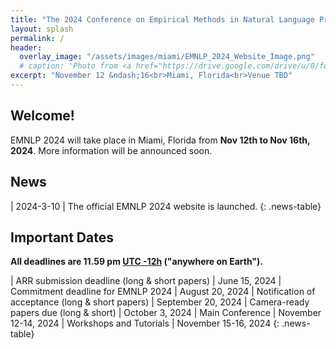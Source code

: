 ```yaml
---
title: "The 2024 Conference on Empirical Methods in Natural Language Processing"
layout: splash
permalink: /
header:
  overlay_image: "/assets/images/miami/EMNLP_2024_Website_Image.png"
  # caption: 'Photo from <a href="https://drive.google.com/drive/u/0/folders/10XXSEjTNDmrwU0tqL58la1n3YlE-g4V8">EMNLP 2024 Website Image.png</a> '
excerpt: "November 12 &ndash;16<br>Miami, Florida<br>Venue TBD"
---
```


## Welcome!
EMNLP 2024 will take place in Miami, Florida from **Nov 12th to Nov 16th, 2024**. More information will be announced soon.


## News
<style>
.news-table { font-size: .9em; table-layout: fixed; }
.news-table tr td:nth-child(1) { font-weight: bold; width: 10em; }
</style>
<!-- | 2024-11-30 | One could follow our officical account in [X(Twitter)](https://twitter.com/emnlpmeeting)  and [Wechat](/assets/images/logos/wechat-logo.png). 
| 2024-11-29 | For visa letter request, please reach out at  [emnlp2024_visa_help@googlegroups.com](mailto:celine@nus.edu.sg). 
| 2024-11-29 | [Accepted Papers for Findings](/program/accepted_findings/) is posted under the Program.
| 2024-11-29 | [Accepted Papers for Main Conference](/program/accepted_main_conference/) is posted under the Program.
| 2024-11-29 | [Accepted Papers for Industry Track](/program/industry/) is posted under the Program.
| 2024-11-29 | [Accepted Papers for System Demonstration](/program/demo/) is posted under the Program.
| 2024-11-29 | [Conference Handbook](https://2024.emnlp.org/program/) is posted under the Program.
| 2024-11-28 | The link of [Mini Conference](https://virtual2024.emnlp.org/) is posted.
| 2024-11-22 | Please check the Visa -related info in [Visa](https://2024.emnlp.org/participants/#visa-requirements).
| 2024-11-21 |[Presentation Schedule](https://2024.emnlp.org/program/) is posted under the Program.
| 2024-11-8 | [Keynotes](https://2024.emnlp.org/program/keynotes/) is posted under the Program.
| 2024-10-9 | [Registration](https://2024.emnlp.org/registration/) and [Participants](https://2024.emnlp.org/participants/)  are posted.
| 2024-9-21 | [Call For Diversity and Inclusion Subsidies](/calls/subsidies/) and  [Call For Volunteers](/volunteers)  are posted under the Calls.
| 2024-8-3 | [The ARR commitment link](https://openreview.net/group?id=EMNLP/2024/ARR_Commitment) is available.
| 2024-7-19 | EMNLP 2024 will be a hybrid conference. The virtual component will be hosted by Underline.
| 2024-7-11 | [Industry Track Papers submission deadline delay](/calls/industry_track/) see industry track for more details.
| 2024-7-11 | [Industry Track Papers submission link](https://softconf.com/emnlp2024/industry) is now available.
| 2024-6-12 | [Call For Industry Track](/calls/industry_track/) is posted under the Calls.
| 2024-6-2 | [Main Conference Papers submission link](https://openreview.net/group?id=EMNLP/2024/Conference) is now available.
| 2024-5-28 | [Call For System Demonstrations](/calls/demos/) is posted under the Calls.
| 2024-3-18 | [Style Files and Formatting](/calls/style-and-formatting/) is posted under the Calls.
| 2024-3-17 | [Call for Main Conference Papers](/calls/main_conference_papers/) is posted. -->
| 2024-3-10 | The official EMNLP 2024 website is launched.
{: .news-table}

<!-- ## BLOG POSTS 

<style>
.news-table { font-size: .9em; table-layout: fixed;}
.news-table tr td:nth-child(1) { font-weight: bold; width: 10em; }
</style>
| 2024-3-17 | [EMNLP 2024 Blog](/blog/)
{: .news-table}
 -->
<!-- [Older BLOG POSTS](/blog/){: .btn .btn--info}
{: .text-center} -->


## Important Dates
<b>All deadlines are 11.59 pm <a target="_blank" href="https://www.timeanddate.com/time/zone/timezone/utc-12">UTC -12h</a> ("anywhere on Earth").</b>

<!-- ### Main Conference Papers -->
<style>
.news-table { font-size: .9em; table-layout: fixed;}
.news-table tr td:nth-child(1) { font-weight: bold; width: 10em; }
</style>
| ARR submission deadline (long & short papers) | June 15, 2024
| Commitment deadline for EMNLP 2024 | August 20, 2024
| Notification of acceptance (long & short papers) | September 20, 2024
| Camera-ready papers due (long & short) | October 3, 2024
| Main Conference | November 12-14, 2024
| Workshops and Tutorials | November 15-16, 2024
{: .news-table}


